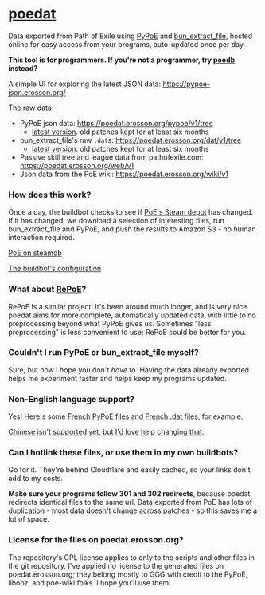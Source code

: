 # [poedat](https://github.com/erosson/poedat)

Data exported from Path of Exile using [PyPoE](https://github.com/OmegaK2/PyPoE) and [bun_extract_file](https://github.com/zao/ooz), hosted online for easy access from your programs, auto-updated once per day.

**This tool is for programmers. If you're not a programmer, try [poedb](https://poedb.tw/) instead?**

A simple UI for exploring the latest JSON data: https://pypoe-json.erosson.org/

The raw data:

* PyPoE json data: https://poedat.erosson.org/pypoe/v1/tree
  * [latest version](https://poedat.erosson.org/pypoe/v1/latest.json). old patches kept for at least six months
* bun_extract_file's raw `.dat`s: https://poedat.erosson.org/dat/v1/tree
  * [latest version](https://poedat.erosson.org/dat/v1/latest.json). old patches kept for at least six months
* Passive skill tree and league data from pathofexile.com: https://poedat.erosson.org/web/v1
* Json data from the PoE wiki: https://poedat.erosson.org/wiki/v1

### How does this work?

Once a day, the buildbot checks to see if [PoE's Steam depot](https://steamdb.info/depot/238961/) has changed. If it has changed, we download a selection of interesting files, run bun_extract_file and PyPoE, and push the results to Amazon S3 - no human interaction required.

[PoE on steamdb](https://steamdb.info/app/238960/)

[The buildbot's configuration](https://github.com/erosson/poedat/blob/master/.github/workflows/bundle.yml)

### What about [RePoE](https://github.com/brather1ng/RePoE)?

RePoE is a similar project! It's been around much longer, and is very nice. poedat aims for more complete, automatically updated data, with little to no preprocessing beyond what PyPoE gives us. Sometimes "less preprocessing" is less convenient to use; RePoE could be better for you.

### Couldn't I run PyPoE or bun_extract_file myself?

Sure, but now I hope you don't *have* to. Having the data already exported helps me experiment faster and helps keep my programs updated.

### Non-English language support?

Yes! Here's some [French PyPoE files](https://poedat.erosson.org/pypoe/v1/tree/3.13.1e/French/) and [French .dat files](https://poedat.erosson.org/dat/v1/tree/3.13.1e/Data/French/), for example.

[Chinese isn't supported yet, but I'd love help changing that.](https://github.com/erosson/poedat/issues/1)

### Can I hotlink these files, or use them in my own buildbots?

Go for it. They're behind Cloudflare and easily cached, so your links don't add to my costs.

**Make sure your programs follow 301 and 302 redirects**, because poedat redirects identical files to the same url. Data exported from PoE has lots of duplication - most data doesn't change across patches - so this saves me a lot of space.

### License for the files on poedat.erosson.org?

The repository's GPL license applies to only to the scripts and other files in the git repository. I've applied no license to the generated files on poedat.erosson.org; they belong mostly to GGG with credit to the PyPoE, libooz, and poe-wiki folks. I hope you'll use them!
